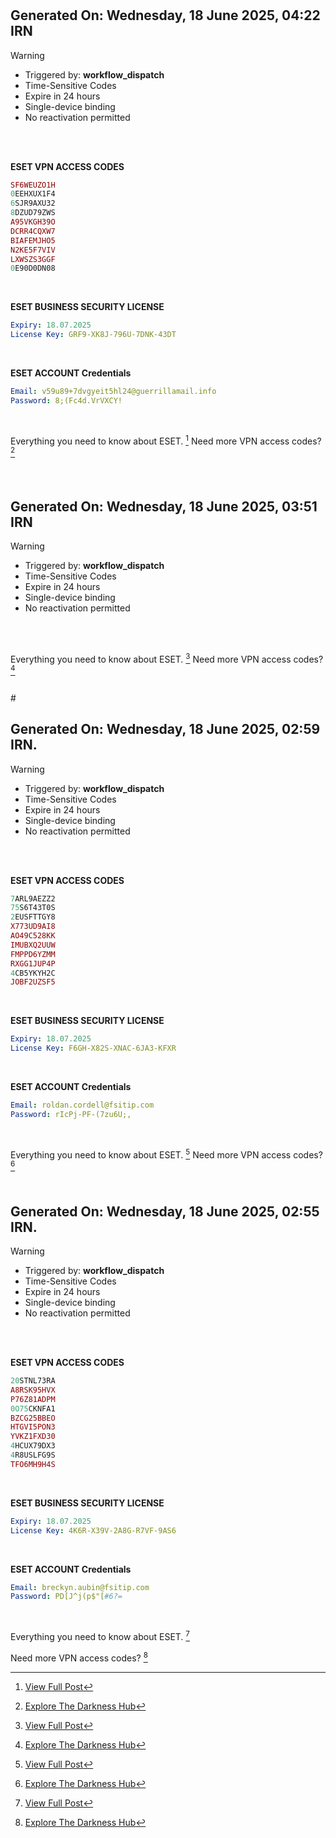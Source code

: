 
#
## Generated On: Wednesday, 18 June 2025, 04:22 IRN

> [!WARNING]
>
> - Triggered by: **workflow_dispatch**
> - Time-Sensitive Codes
> - Expire in 24 hours
> - Single-device binding
> - No reactivation permitted <br><br/>

<br/>

**ESET VPN ACCESS CODES**

```ruby
SF6WEUZO1H
0EEHXUX1F4
6SJR9AXU32
8DZUD79ZWS
A95VKGH39O
DCRR4CQXW7
BIAFEMJHO5
N2KE5F7VIV
LXWSZS3GGF
0E90D0DN08
```

<br/>

**ESET BUSINESS SECURITY LICENSE**

```yml
Expiry: 18.07.2025
License Key: GRF9-XK8J-796U-7DNK-43DT
```

<br/>

**ESET ACCOUNT Credentials**

```yml
Email: v59u89+7dvgyeit5hl24@guerrillamail.info
Password: 8;(Fc4d.VrVXCY!
```

<br/>

Everything you need to know about ESET. [^1]
Need more VPN access codes? [^2]

<br/>


#

## Generated On: Wednesday, 18 June 2025, 03:51 IRN

> [!WARNING]
>
> - Triggered by: **workflow_dispatch**
> - Time-Sensitive Codes
> - Expire in 24 hours
> - Single-device binding
> - No reactivation permitted <br><br/>

<br/>

Everything you need to know about ESET. [^1]
Need more VPN access codes? [^2]

<br/>
#


## Generated On: Wednesday, 18 June 2025, 02:59 IRN.

> [!WARNING]
>
> - Triggered by: **workflow_dispatch**
> - Time-Sensitive Codes
> - Expire in 24 hours
> - Single-device binding
> - No reactivation permitted <br><br/>

<br/>

**ESET VPN ACCESS CODES**

```ruby
7ARL9AEZZ2
75S6T43T0S
2EUSFTTGY8
X773UD9AI8
AO49C528KK
IMUBXQ2UUW
FMPPD6YZMM
RXGG1JUP4P
4CB5YKYH2C
JOBF2UZSF5
```

<br/>

**ESET BUSINESS SECURITY LICENSE**

```yml
Expiry: 18.07.2025
License Key: F6GH-X82S-XNAC-6JA3-KFXR
```

<br/>

**ESET ACCOUNT Credentials**

```yml
Email: roldan.cordell@fsitip.com
Password: rIcPj-PF-(7zu6U;,
```

<br/>

Everything you need to know about ESET. [^1]
Need more VPN access codes? [^2]
<br/><br/>
#


## Generated On: Wednesday, 18 June 2025, 02:55 IRN.

> [!WARNING]
>
> - Triggered by: **workflow_dispatch**
> - Time-Sensitive Codes
> - Expire in 24 hours
> - Single-device binding
> - No reactivation permitted <br><br/>

<br/>

**ESET VPN ACCESS CODES**

```ruby
20STNL73RA
A8RSK95HVX
P76Z81ADPM
0O75CKNFA1
BZCG25BBEO
HTGVI5PON3
YVKZ1FXD30
4HCUX79DX3
4R8USLFG9S
TFO6MH9H4S
```

<br/>

**ESET BUSINESS SECURITY LICENSE**

```yml
Expiry: 18.07.2025
License Key: 4K6R-X39V-2A8G-R7VF-9AS6
```

<br/>

**ESET ACCOUNT Credentials**

```yml
Email: breckyn.aubin@fsitip.com
Password: PD[J^j(p$"[#6?=
```

<br/>

Everything you need to know about ESET. [^1]

Need more VPN access codes? [^2]
<br/>

[^1]: [View Full Post](https://t.me/F_NiREvil/2113)
[^2]: [Explore The Darkness Hub](https://t.me/Eset_key_trial)
